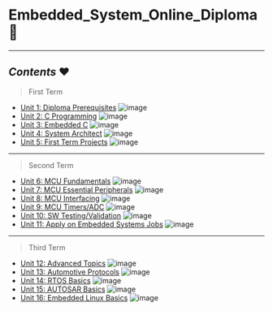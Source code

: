 # Embedded_System_Online_Diploma :wave:

---

## *Contents*  :heart:



 > First Term 

- [Unit 1: Diploma Prerequisites](https://github.com/AhmedMowafy22/Embedded_System_Online_Diploma)  ![image](https://progress-bar.dev/100/?&color=bababa)
- [Unit 2: C Programming](https://github.com/AhmedMowafy22/Embedded_System_Online_Diploma/tree/main/unit(2)_C_Programming) ![image](https://progress-bar.dev/50/)
- [Unit 3: Embedded C](https://github.com/AhmedMowafy22/Embedded_System_Online_Diploma) ![image](https://progress-bar.dev/0/)
- [Unit 4: System Architect](https://github.com/AhmedMowafy22/Embedded_System_Online_Diploma) ![image](https://progress-bar.dev/0/)
- [Unit 5: First Term Projects](https://github.com/AhmedMowafy22/Embedded_System_Online_Diploma) ![image](https://progress-bar.dev/0/)

---

> Second Term 

- [Unit 6: MCU Fundamentals](https://github.com/AhmedMowafy22/Embedded_System_Online_Diploma) ![image](https://progress-bar.dev/0/)
- [Unit 7: MCU Essential Peripherals](https://github.com/AhmedMowafy22/Embedded_System_Online_Diploma) ![image](https://progress-bar.dev/0/)
- [Unit 8: MCU Interfacing](https://github.com/AhmedMowafy22/Embedded_System_Online_Diploma) ![image](https://progress-bar.dev/0/)
- [Unit 9: MCU Timers/ADC](https://github.com/AhmedMowafy22/Embedded_System_Online_Diploma) ![image](https://progress-bar.dev/0/)
- [Unit 10: SW Testing/Validation](https://github.com/AhmedMowafy22/Embedded_System_Online_Diploma) ![image](https://progress-bar.dev/0/)
- [Unit 11: Apply on Embedded Systems Jobs](https://github.com/AhmedMowafy22/Embedded_System_Online_Diploma) ![image](https://progress-bar.dev/0/?&color=bababa)

---

> Third Term 

- [Unit 12: Advanced Topics](https://github.com/AhmedMowafy22/Embedded_System_Online_Diploma) ![image](https://progress-bar.dev/0/)
- [Unit 13: Automotive Protocols](https://github.com/AhmedMowafy22/Embedded_System_Online_Diploma) ![image](https://progress-bar.dev/0/)
- [Unit 14: RTOS Basics](https://github.com/AhmedMowafy22/Embedded_System_Online_Diploma) ![image](https://progress-bar.dev/0/)
- [Unit 15: AUTOSAR Basics](https://github.com/AhmedMowafy22/Embedded_System_Online_Diploma) ![image](https://progress-bar.dev/0/)
- [Unit 16: Embedded Linux Basics](https://github.com/AhmedMowafy22/Embedded_System_Online_Diploma) ![image](https://progress-bar.dev/0/)


